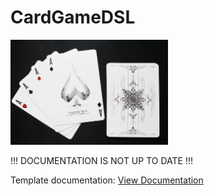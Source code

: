 # CardGameDSL

<img src="images/cards.jpg" width="50%">

!!! DOCUMENTATION IS NOT UP TO DATE !!!

Template documentation:
[View Documentation](https://mentalcardgames.github.io/CardGameDSL/docs/index.html)
